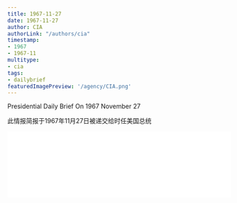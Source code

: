 ```yaml
---
title: 1967-11-27
date: 1967-11-27
author: CIA 
authorLink: "/authors/cia"
timestamp: 
- 1967
- 1967-11
multitype: 
- cia
tags: 
- dailybrief
featuredImagePreview: '/agency/CIA.png'
---
```



Presidential Daily Brief On 1967 November 27

此情报简报于1967年11月27日被递交给时任美国总统

<!--more-->





<div id="over" style="width:100%; overflow:hidden"> <iframe id="sFrame" name="sFrame" frameborder="no" border="0"  allowfullscreen marginwidth="0" scrolling="no" src = " /CIA/1967-11-27.html "  style = " position:absulute; width: 806px; top: 300;" > </iframe> </div>
